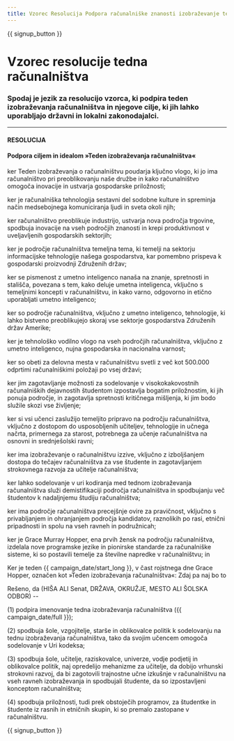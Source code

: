 ```yaml
---
title: Vzorec Resolucija Podpora računalniške znanosti izobraževanje teden in Ura kode
---
```


{{ signup_button }}

# Vzorec resolucije tedna računalništva

### Spodaj je jezik za resolucijo vzorca, ki podpira teden izobraževanja računalništva in njegove cilje, ki jih lahko uporabljajo državni in lokalni zakonodajalci.

* * *

#### **RESOLUCIJA**  


#### Podpora ciljem in idealom »Teden izobraževanja računalništva«

ker Teden izobraževanja o računalništvu poudarja ključno vlogo, ki jo ima računalništvo pri preoblikovanju naše družbe in kako računalništvo omogoča inovacije in ustvarja gospodarske priložnosti;

ker je računalniška tehnologija sestavni del sodobne kulture in spreminja način medsebojnega komuniciranja ljudi in sveta okoli njih;

ker računalništvo preoblikuje industrijo, ustvarja nova področja trgovine, spodbuja inovacije na vseh področjih znanosti in krepi produktivnost v uveljavljenih gospodarskih sektorjih;

ker je področje računalništva temeljna tema, ki temelji na sektorju informacijske tehnologije našega gospodarstva, kar pomembno prispeva k gospodarski proizvodnji Združenih držav;

ker se pismenost z umetno inteligenco nanaša na znanje, spretnosti in stališča, povezana s tem, kako deluje umetna inteligenca, vključno s temeljnimi koncepti v računalništvu, in kako varno, odgovorno in etično uporabljati umetno inteligenco;

ker so področje računalništva, vključno z umetno inteligenco, tehnologije, ki lahko bistveno preoblikujejo skoraj vse sektorje gospodarstva Združenih držav Amerike;

ker je tehnološko vodilno vlogo na vseh področjih računalništva, vključno z umetno inteligenco, nujna gospodarska in nacionalna varnost;

ker so obeti za delovna mesta v računalništvu svetli z več kot 500.000 odprtimi računalniškimi položaji po vsej državi;

ker jim zagotavljanje možnosti za sodelovanje v visokokakovostnih računalniških dejavnostih študentom izpostavlja bogatim priložnostim, ki jih ponuja področje, in zagotavlja spretnosti kritičnega mišljenja, ki jim bodo služile skozi vse življenje;

ker si vsi učenci zaslužijo temeljito pripravo na področju računalništva, vključno z dostopom do usposobljenih učiteljev, tehnologije in učnega načrta, primernega za starost, potrebnega za učenje računalništva na osnovni in srednješolski ravni;

ker ima izobraževanje o računalništvu izzive, vključno z izboljšanjem dostopa do tečajev računalništva za vse študente in zagotavljanjem strokovnega razvoja za učitelje računalništva;

ker lahko sodelovanje v uri kodiranja med tednom izobraževanja računalništva služi demistifikaciji področja računalništva in spodbujanju več študentov k nadaljnjemu študiju računalništva;

ker ima področje računalništva precejšnje ovire za pravičnost, vključno s privabljanjem in ohranjanjem področja kandidatov, raznolikih po rasi, etnični pripadnosti in spolu na vseh ravneh in podružnicah;

ker je Grace Murray Hopper, ena prvih žensk na področju računalništva, izdelala nove programske jezike in pionirske standarde za računalniške sisteme, ki so postavili temelje za številne napredke v računalništvu; in

Ker je teden {{ campaign_date/start_long }}, v čast rojstnega dne Grace Hopper, označen kot »Teden izobraževanja računalništva«: Zdaj pa naj bo to <br />

Rešeno, da (HIŠA ALI Senat, DRŽAVA, OKRUŽJE, MESTO ALI ŠOLSKA ODBOR) --

(1) podpira imenovanje tedna izobraževanja računalništva ({{ campaign_date/full }});

(2) spodbuja šole, vzgojitelje, starše in oblikovalce politik k sodelovanju na tednu izobraževanja računalništva, tako da svojim učencem omogoča sodelovanje v Uri kodeksa;

(3) spodbuja šole, učitelje, raziskovalce, univerze, vodje podjetij in oblikovalce politik, naj opredelijo mehanizme za učitelje, da dobijo vrhunski strokovni razvoj, da bi zagotovili trajnostne učne izkušnje v računalništvu na vseh ravneh izobraževanja in spodbujali študente, da so izpostavljeni konceptom računalništva;

(4) spodbuja priložnosti, tudi prek obstoječih programov, za študentke in študente iz rasnih in etničnih skupin, ki so premalo zastopane v računalništvu.

{{ signup_button }}